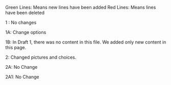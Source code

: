 Green Lines: Means new lines have been added
Red Lines: Means lines have been deleted

1 : No changes

1A: Change options

1B: In Draft 1, there was no content in this file. We added only new content in this page. 

2: Changed pictures and choices. 

2A: No Change

2A1: No Change

